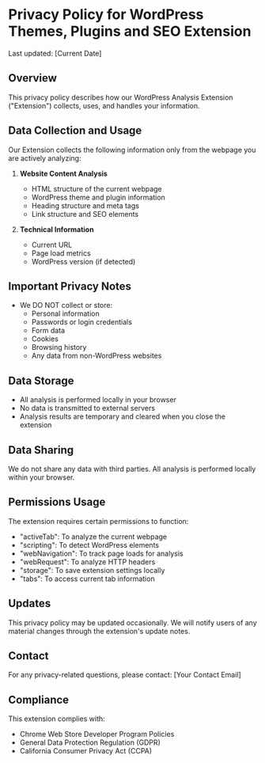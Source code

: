 # Privacy Policy for WordPress Themes, Plugins and SEO Extension

Last updated: [Current Date]

## Overview
This privacy policy describes how our WordPress Analysis Extension ("Extension") collects, uses, and handles your information.

## Data Collection and Usage
Our Extension collects the following information only from the webpage you are actively analyzing:

1. **Website Content Analysis**
   - HTML structure of the current webpage
   - WordPress theme and plugin information
   - Heading structure and meta tags
   - Link structure and SEO elements

2. **Technical Information**
   - Current URL
   - Page load metrics
   - WordPress version (if detected)

## Important Privacy Notes
- We DO NOT collect or store:
  - Personal information
  - Passwords or login credentials
  - Form data
  - Cookies
  - Browsing history
  - Any data from non-WordPress websites

## Data Storage
- All analysis is performed locally in your browser
- No data is transmitted to external servers
- Analysis results are temporary and cleared when you close the extension

## Data Sharing
We do not share any data with third parties. All analysis is performed locally within your browser.

## Permissions Usage
The extension requires certain permissions to function:
- "activeTab": To analyze the current webpage
- "scripting": To detect WordPress elements
- "webNavigation": To track page loads for analysis
- "webRequest": To analyze HTTP headers
- "storage": To save extension settings locally
- "tabs": To access current tab information

## Updates
This privacy policy may be updated occasionally. We will notify users of any material changes through the extension's update notes.

## Contact
For any privacy-related questions, please contact:
[Your Contact Email]

## Compliance
This extension complies with:
- Chrome Web Store Developer Program Policies
- General Data Protection Regulation (GDPR)
- California Consumer Privacy Act (CCPA)
